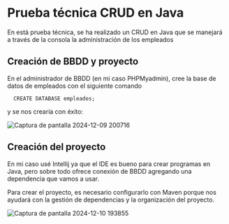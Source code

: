 # Prueba técnica CRUD en Java

En está prueba técnica, se ha realizado un CRUD en Java que se manejará a través de la consola la administración  de los empleados

## Creación de BBDD y proyecto


En el administrador de BBDD (en mi caso PHPMyadmin), cree la base de datos de empleados con el siguiente comando

```http
  CREATE DATABASE empleados;
```

y se nos crearía con éxito:

![Captura de pantalla 2024-12-09 200716](https://github.com/user-attachments/assets/d3b1a010-db2e-4496-9931-9fbeb9eecf83)


## Creación del proyecto

En mi caso usé Intellij ya que el IDE es bueno para crear programas en Java, pero sobre todo ofrece conexión de BBDD agregando una dependencia que vamos a usar.

Para crear el proyecto, es necesario configurarlo con Maven porque nos ayudará con la gestión de dependencias y la organización del proyecto.

![Captura de pantalla 2024-12-10 193855](https://github.com/user-attachments/assets/fb099840-1941-4c9f-9824-8fa40d158005)


